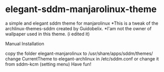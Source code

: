 # elegant-sddm-manjarolinux-theme
a simple and elegant sddm theme for  manjarolinux
*This is a tweak of the archlinux-themes-sddm created by Guidobelix. 
*I'am not the owner of wallpaper used in this theme. (i edited it) 

Manual Installation

copy the folder elegant-manjarolinux  to /usr/share/apps/sddm/themes/
change CurrentTheme to elegant-archlinux in /etc/sddm.conf or change it from sddm-kcm (setting menu)
Have fun!

